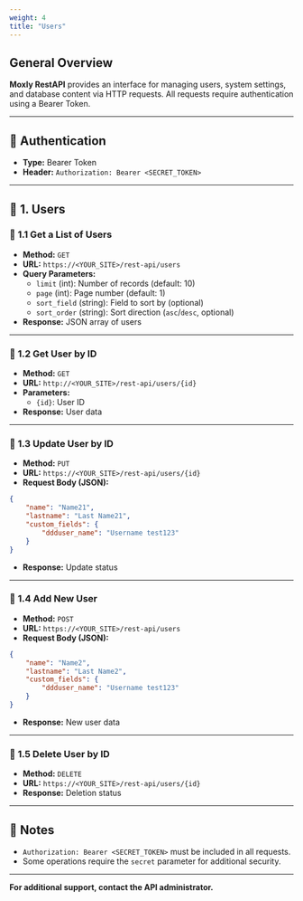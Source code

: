 ```yaml
---
weight: 4
title: "Users"
---
```



## **General Overview**
**Moxly RestAPI** provides an interface for managing users, system settings, and database content via HTTP requests. All requests require authentication using a Bearer Token.

---

## 🔑 **Authentication**
- **Type:** Bearer Token  
- **Header:** `Authorization: Bearer <SECRET_TOKEN>`  

---

## 👤 **1. Users**

### 📌 **1.1 Get a List of Users**
- **Method:** `GET`  
- **URL:** `https://<YOUR_SITE>/rest-api/users`  
- **Query Parameters:**  
   - `limit` (int): Number of records (default: 10)  
   - `page` (int): Page number (default: 1)  
   - `sort_field` (string): Field to sort by (optional)  
   - `sort_order` (string): Sort direction (`asc`/`desc`, optional)  
- **Response:** JSON array of users  

---

### 📌 **1.2 Get User by ID**
- **Method:** `GET`  
- **URL:** `http://<YOUR_SITE>/rest-api/users/{id}`  
- **Parameters:**  
   - `{id}`: User ID  
- **Response:** User data  

---

### 📌 **1.3 Update User by ID**
- **Method:** `PUT`  
- **URL:** `https://<YOUR_SITE>/rest-api/users/{id}`  
- **Request Body (JSON):**  
```json
{
    "name": "Name21",
    "lastname": "Last Name21",
    "custom_fields": {
        "ddduser_name": "Username test123"
    }
}
```
- **Response:** Update status  

---

### 📌 **1.4 Add New User**
- **Method:** `POST`  
- **URL:** `https://<YOUR_SITE>/rest-api/users`  
- **Request Body (JSON):**  
```json
{
    "name": "Name2",
    "lastname": "Last Name2",
    "custom_fields": {
        "ddduser_name": "Username test123"
    }
}
```
- **Response:** New user data  

---

### 📌 **1.5 Delete User by ID**
- **Method:** `DELETE`  
- **URL:** `https://<YOUR_SITE>/rest-api/users/{id}`  
- **Response:** Deletion status  

---

## 📝 **Notes**
- `Authorization: Bearer <SECRET_TOKEN>` must be included in all requests.  
- Some operations require the `secret` parameter for additional security.  

---

**For additional support, contact the API administrator.**